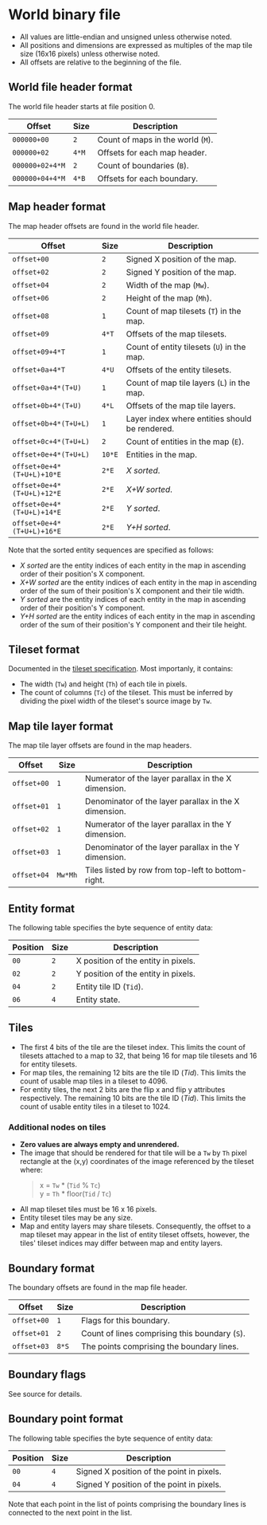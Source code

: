 # World binary file

* All values are little-endian and unsigned unless otherwise noted.
* All positions and dimensions are expressed as multiples of the map tile size
  (16x16 pixels) unless otherwise noted.
* All offsets are relative to the beginning of the file.

## World file header format

The world file header starts at file position 0.

| Offset | Size | Description |
| -- | -- | -- |
| `000000+00` | `2` | Count of maps in the world (`M`). |
| `000000+02` | `4*M` | Offsets for each map header. |
| `000000+02+4*M` | `2` | Count of boundaries (`B`). |
| `000000+04+4*M` | `4*B` | Offsets for each boundary. |

## Map header format

The map header offsets are found in the world file header.

| Offset | Size | Description |
| -- | -- | -- |
| `offset+00` | `2` | Signed X position of the map. |
| `offset+02` | `2` | Signed Y position of the map. |
| `offset+04` | `2` | Width of the map (`Mw`). |
| `offset+06` | `2` | Height of the map (`Mh`). |
| `offset+08` | `1` | Count of map tilesets (`T`) in the map. |
| `offset+09` | `4*T` | Offsets of the map tilesets. |
| `offset+09+4*T` | `1` | Count of entity tilesets (`U`) in the map. |
| `offset+0a+4*T` | `4*U` | Offsets of the entity tilesets. |
| `offset+0a+4*(T+U)` | `1` | Count of map tile layers (`L`) in the map. |
| `offset+0b+4*(T+U)` | `4*L` | Offsets of the map tile layers. |
| `offset+0b+4*(T+U+L)` | `1` | Layer index where entities should be rendered. |
| `offset+0c+4*(T+U+L)` | `2` | Count of entities in the map (`E`). |
| `offset+0e+4*(T+U+L)` | `10*E` | Entities in the map. |
| `offset+0e+4*(T+U+L)+10*E` | `2*E` | *X sorted*. |
| `offset+0e+4*(T+U+L)+12*E` | `2*E` | *X+W sorted*. |
| `offset+0e+4*(T+U+L)+14*E` | `2*E` | *Y sorted*. |
| `offset+0e+4*(T+U+L)+16*E` | `2*E` | *Y+H sorted*. |

Note that the sorted entity sequences  are specified as follows:

* *X sorted* are the entity indices of each entity in the map in ascending order
  of their position's X component.
* *X+W sorted* are the entity indices of each entity in the map in ascending
  order of the sum of their position's X component and their tile width.
* *Y sorted* are the entity indices of each entity in the map in ascending order
  of their position's Y component.
* *Y+H sorted* are the entity indices of each entity in the map in ascending
  order of the sum of their position's Y component and their tile height.

## Tileset format

Documented in the [tileset specification](tileset.md). Most importanly, it
contains:

* The width (`Tw`) and height (`Th`) of each tile in pixels.
* The count of columns (`Tc`) of the tileset. This must be inferred by
  dividing the pixel width of the tileset's source image by `Tw`.

## Map tile layer format

The map tile layer offsets are found in the map headers.

| Offset | Size | Description |
| -- | -- | -- |
| `offset+00` | `1` | Numerator of the layer parallax in the X dimension. |
| `offset+01` | `1` | Denominator of the layer parallax in the X dimension. |
| `offset+02` | `1` | Numerator of the layer parallax in the Y dimension. |
| `offset+03` | `1` | Denominator of the layer parallax in the Y dimension. |
| `offset+04` | `Mw*Mh` | Tiles listed by row from top-left to bottom-right. |
  
## Entity format

The following table specifies the byte sequence of entity data:

| Position | Size | Description |
| -- | -- | -- |
| `00` | `2` | X position of the entity in pixels. |
| `02` | `2` | Y position of the entity in pixels. |
| `04` | `2` | Entity tile ID (`Tid`). |
| `06` | `4` | Entity state. |

## Tiles

* The first 4 bits of the tile are the tileset index. This limits the count of
  tilesets attached to a map to 32, that being 16 for map tile tilesets and 16
  for entity tilesets.
* For map tiles, the remaining 12 bits are the tile ID (_Tid_). This limits the
  count of usable map tiles in a tileset to 4096.
* For entity tiles, the next 2 bits are the flip x and flip y attributes
  respectively. The remaining 10 bits are the tile ID (_Tid_). This limits the
  count of usable entity tiles in a tileset to 1024.

### Additional nodes on tiles

* __Zero values are always empty and unrendered.__
* The image that should be rendered for that tile will be a `Tw` by `Th` pixel
  rectangle at the (x,y) coordinates of the image referenced by the tileset
  where:
  > x = `Tw` * (`Tid` % `Tc`)  
  > y = `Th` * floor(`Tid` / `Tc`)
* All map tileset tiles must be 16 x 16 pixels.
* Entity tileset tiles may be any size.
* Map and entity layers may share tilesets. Consequently, the offset to a map
  tileset may appear in the list of entity tileset offsets, however, the tiles'
  tileset indices may differ between map and entity layers.

## Boundary format

The boundary offsets are found in the map file header.

| Offset | Size | Description |
| -- | -- | -- |
| `offset+00` | `1` | Flags for this boundary. |
| `offset+01` | `2` | Count of lines comprising this boundary (`S`). |
| `offset+03` | `8*S` | The points comprising the boundary lines. |

## Boundary flags

See source for details.

## Boundary point format

The following table specifies the byte sequence of entity data:

| Position | Size | Description |
| -- | -- | -- |
| `00` | `4` | Signed X position of the point in pixels. |
| `04` | `4` | Signed Y position of the point in pixels. |

Note that each point in the list of points comprising the boundary lines is
connected to the next point in the list.
